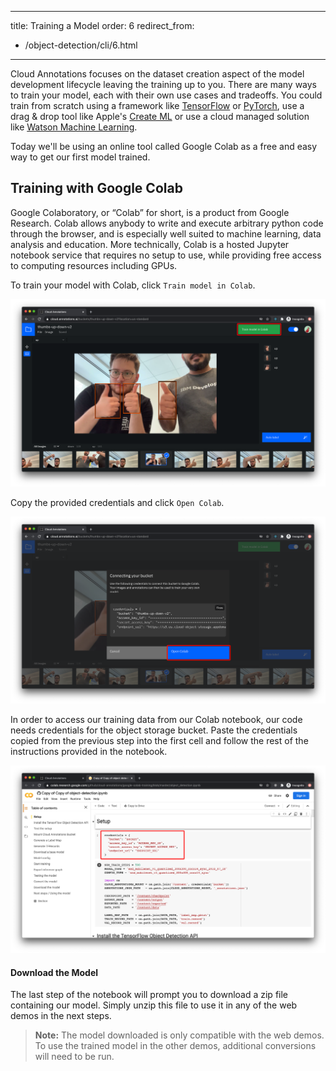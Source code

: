 
---
title: Training a Model
order: 6
redirect_from:
  - /object-detection/cli/6.html
---

Cloud Annotations focuses on the dataset creation aspect of the model development lifecycle leaving the training up to you. There are many ways to train your model, each with their own use cases and tradeoffs. You could train from scratch using a framework like [TensorFlow](https://www.tensorflow.org/) or [PyTorch](https://pytorch.org/), use a drag & drop tool like Apple's [Create ML](https://developer.apple.com/machine-learning/create-ml/) or use a cloud managed solution like [Watson Machine Learning](https://www.ibm.com/cloud/machine-learning).

Today we'll be using an online tool called Google Colab as a free and easy way to get our first model trained.

## Training with Google Colab
Google Colaboratory, or “Colab” for short, is a product from Google Research. Colab allows anybody to write and execute arbitrary python code through the browser, and is especially well suited to machine learning, data analysis and education. More technically, Colab is a hosted Jupyter notebook service that requires no setup to use, while providing free access to computing resources including GPUs.

To train your model with Colab, click `Train model in Colab`.

![Train in Colab](/docs/_workshops/object-detection/assets/colab_train_in.png?raw=true)


Copy the provided credentials and click `Open Colab`.

![Colab Credentials](/docs/_workshops/object-detection/assets/colab_credentials.png?raw=true)


In order to access our training data from our Colab notebook, our code needs credentials for the object storage bucket. Paste the credentials copied from the previous step into the first cell and follow the rest of the instructions provided in the notebook.

![Colab Screenshot](/docs/_workshops/object-detection/assets/colab_screenshot.png?raw=true)


#### Download the Model
The last step of the notebook will prompt you to download a zip file containing our model. Simply unzip this file to use it in any of the web demos in the next steps.

> __Note:__ The model downloaded is only compatible with the web demos. To use the trained model in the other demos, additional conversions will need to be run.

